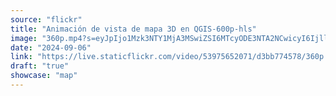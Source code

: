 ```yaml
---
source: "flickr"
title: "Animación de vista de mapa 3D en QGIS-600p-hls"
image: "360p.mp4?s=eyJpIjo1Mzk3NTY1MjA3MSwiZSI6MTcyODE3NTA2NCwicyI6IjllZTUyNDJmMmVmZGU0ZWI5OTU0YjczZmQzYzA1ZWFhZTlhYjRiNGIiLCJ2IjoxfQ.mp4"
date: "2024-09-06"
link: "https://live.staticflickr.com/video/53975652071/d3bb774578/360p.mp4?s=eyJpIjo1Mzk3NTY1MjA3MSwiZSI6MTcyODE3NTA2NCwicyI6IjllZTUyNDJmMmVmZGU0ZWI5OTU0YjczZmQzYzA1ZWFhZTlhYjRiNGIiLCJ2IjoxfQ"
draft: "true"
showcase: "map"
---
```


